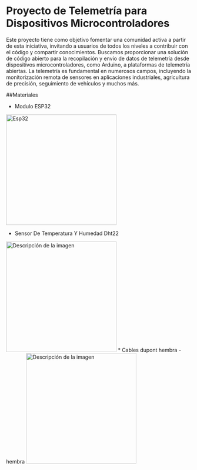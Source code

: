# Proyecto de Telemetría para Dispositivos Microcontroladores

Este proyecto tiene como objetivo fomentar una comunidad activa a partir de esta iniciativa, invitando a usuarios de todos los niveles a contribuir con el código y compartir conocimientos. Buscamos proporcionar una solución de código abierto para la recopilación y envío de datos de telemetría desde dispositivos microcontroladores, como Arduino, a plataformas de telemetría abiertas. La telemetría es fundamental en numerosos campos, incluyendo la monitorización remota de sensores en aplicaciones industriales, agricultura de precisión, seguimiento de vehículos y muchos más.

##Materiales
* Modulo ESP32 
<img src="https://yorobotics.co/wp-content/uploads/2021/04/5e2b5fb114a32abb56e6071e0ce1de0d.jpg" alt="Esp32" width="300" height="300">

* Sensor De Temperatura Y Humedad Dht22  
<img src="https://dualtronica.com/3829-thickbox_default/sensor-de-temperatura-y-humedad-dht22-am2302.jpg" alt="Descripción de la imagen" width="300" height="300">
* Cables dupont hembra - hembra 
<img src="https://media.naylampmechatronics.com/154-superlarge_default/cable-jumper-dupont-hembra-a-hembra-20cm-20und.jpg" alt="Descripción de la imagen" width="300" height="300">
